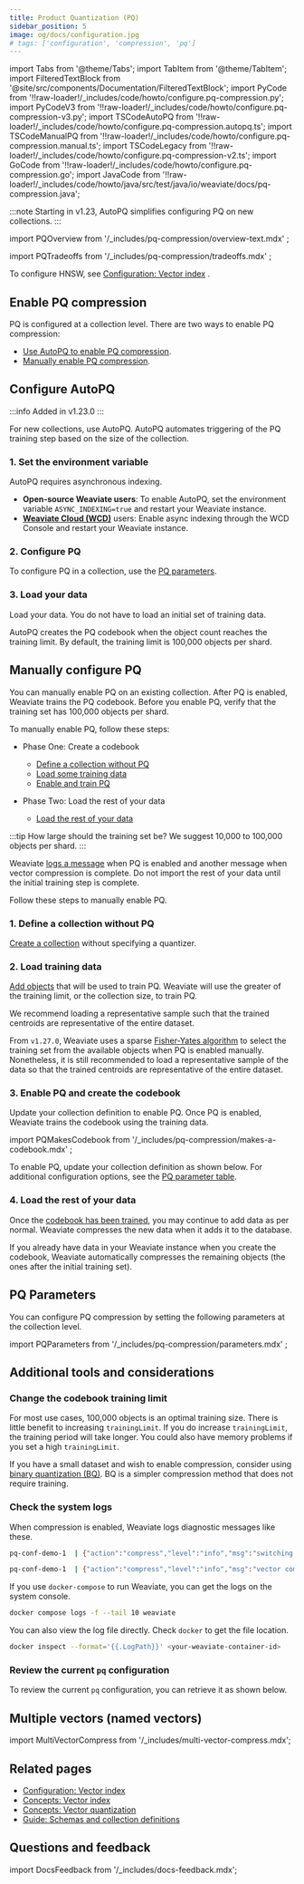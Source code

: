 ```yaml
---
title: Product Quantization (PQ)
sidebar_position: 5
image: og/docs/configuration.jpg
# tags: ['configuration', 'compression', 'pq']
---
```


import Tabs from '@theme/Tabs';
import TabItem from '@theme/TabItem';
import FilteredTextBlock from '@site/src/components/Documentation/FilteredTextBlock';
import PyCode from '!!raw-loader!/_includes/code/howto/configure.pq-compression.py';
import PyCodeV3 from '!!raw-loader!/_includes/code/howto/configure.pq-compression-v3.py';
import TSCodeAutoPQ from '!!raw-loader!/_includes/code/howto/configure.pq-compression.autopq.ts';
import TSCodeManualPQ from '!!raw-loader!/_includes/code/howto/configure.pq-compression.manual.ts';
import TSCodeLegacy from '!!raw-loader!/_includes/code/howto/configure.pq-compression-v2.ts';
import GoCode from '!!raw-loader!/_includes/code/howto/configure.pq-compression.go';
import JavaCode from '!!raw-loader!/_includes/code/howto/java/src/test/java/io/weaviate/docs/pq-compression.java';

:::note
Starting in v1.23, AutoPQ simplifies configuring PQ on new collections.
:::

import PQOverview from '/_includes/pq-compression/overview-text.mdx' ;

<PQOverview />

import PQTradeoffs from '/_includes/pq-compression/tradeoffs.mdx' ;

<PQTradeoffs />

To configure HNSW, see [Configuration: Vector index](/developers/weaviate/config-refs/schema/vector-index.md) .

## Enable PQ compression

PQ is configured at a collection level. There are two ways to enable PQ compression:

- [Use AutoPQ to enable PQ compression](./pq-compression.md#configure-autopq).
- [Manually enable PQ compression](./pq-compression.md#manually-configure-pq).

## Configure AutoPQ

:::info Added in v1.23.0
:::

For new collections, use AutoPQ. AutoPQ automates triggering of the PQ training step based on the size of the collection.

### 1. Set the environment variable

AutoPQ requires asynchronous indexing.

- **Open-source Weaviate users**: To enable AutoPQ, set the environment variable `ASYNC_INDEXING=true` and restart your Weaviate instance.
- [**Weaviate Cloud (WCD)**](https://console.weaviate.cloud/) users: Enable async indexing through the WCD Console and restart your Weaviate instance.


### 2. Configure PQ

To configure PQ in a collection, use the [PQ parameters](./pq-compression.md#pq-parameters).

<Tabs groupId="languages">
  <TabItem value="py" label="Python Client v4">
     <FilteredTextBlock
       text={PyCode}
       startMarker="# START CollectionWithAutoPQ"
       endMarker="# END CollectionWithAutoPQ"
       language="py"
     />
  </TabItem>

  <TabItem value="py3" label="Python Client v3">
     <FilteredTextBlock
       text={PyCodeV3}
       startMarker="# START CollectionWithAutoPQ"
       endMarker="# END CollectionWithAutoPQ"
       language="pyv3"
     />
  </TabItem>

  <TabItem value="js" label="JS/TS Client v3">
     <FilteredTextBlock
       text={TSCodeAutoPQ}
       startMarker="// START CollectionWithAutoPQ"
       endMarker="// END CollectionWithAutoPQ"
       language="ts"
     />
  </TabItem>

  <TabItem value="js2" label="JS/TS Client v2">
     <FilteredTextBlock
       text={TSCodeLegacy}
       startMarker="// START CollectionWithAutoPQ"
       endMarker="// END CollectionWithAutoPQ"
       language="ts"
     />
  </TabItem>

</Tabs>

### 3. Load your data

Load your data. You do not have to load an initial set of training data.

AutoPQ creates the PQ codebook when the object count reaches the training limit. By default, the training limit is 100,000 objects per shard.

## Manually configure PQ

You can manually enable PQ on an existing collection. After PQ is enabled, Weaviate trains the PQ codebook. Before you enable PQ, verify that the training set has 100,000 objects per shard.

To manually enable PQ, follow these steps:

- Phase One: Create a codebook

    - [Define a collection without PQ](./pq-compression.md#1-define-a-collection-without-pq)
    - [Load some training data](./pq-compression.md#2-load-training-data)
    - [Enable and train PQ](./pq-compression.md#3-enable-pq-and-create-the-codebook)

- Phase Two: Load the rest of your data

    - [Load the rest of your data](./pq-compression.md#4-load-the-rest-of-your-data)

:::tip How large should the training set be?
We suggest 10,000 to 100,000 objects per shard.
:::

Weaviate [logs a message](#check-the-system-logs) when PQ is enabled and another message when vector compression is complete. Do not import the rest of your data until the initial training step is complete.

Follow these steps to manually enable PQ.

### 1. Define a collection without PQ

[Create a collection](/developers/weaviate/manage-data/collections.mdx#create-a-collection) without specifying a quantizer.

<Tabs groupId="languages">
  <TabItem value="py" label="Python Client v4">
     <FilteredTextBlock
       text={PyCode}
       startMarker="# START InitialSchema"
       endMarker="# END InitialSchema"
       language="pyv3"
     />
  </TabItem>

  <TabItem value="py3" label="Python Client v3">
     <FilteredTextBlock
       text={PyCodeV3}
       startMarker="# START InitialSchema"
       endMarker="# END InitialSchema"
       language="pyv3"
     />
  </TabItem>

  <TabItem value="js" label="JS/TS Client v3">
     <FilteredTextBlock
       text={TSCodeManualPQ}
       startMarker="// START InitClassDef"
       endMarker="// END InitClassDef"
       language="ts"
     />
  </TabItem>

  <TabItem value="js2" label="JS/TS Client v2">
     <FilteredTextBlock
       text={TSCodeLegacy}
       startMarker="// START InitClassDef"
       endMarker="// END InitClassDef"
       language="ts"
     />
  </TabItem>

  <TabItem value="go" label="Go">
    <FilteredTextBlock
      text={GoCode}
      startMarker="// START InitialSchema"
      endMarker="// END InitialSchema"
      language="go"
    />
  </TabItem>

  <TabItem value="java" label="Java">
    <FilteredTextBlock
      text={JavaCode}
      startMarker="// START InitialSchema"
      endMarker="// END InitialSchema"
      language="java"
    />
  </TabItem>
</Tabs>

### 2. Load training data

[Add objects](/developers/weaviate/manage-data/import.mdx) that will be used to train PQ. Weaviate will use the greater of the training limit, or the collection size, to train PQ.

We recommend loading a representative sample such that the trained centroids are representative of the entire dataset.

From `v1.27.0`, Weaviate uses a sparse [Fisher-Yates algorithm](https://en.wikipedia.org/wiki/Fisher–Yates_shuffle) to select the training set from the available objects when PQ is enabled manually. Nonetheless, it is still recommended to load a representative sample of the data so that the trained centroids are representative of the entire dataset.

### 3. Enable PQ and create the codebook

Update your collection definition to enable PQ. Once PQ is enabled, Weaviate trains the codebook using the training data.

import PQMakesCodebook from '/_includes/pq-compression/makes-a-codebook.mdx' ;

<PQMakesCodebook />

To enable PQ, update your collection definition as shown below. For additional configuration options, see the [PQ parameter table](./pq-compression.md#pq-parameters).

<Tabs groupId="languages">
  <TabItem value="py" label="Python Client v4">
     <FilteredTextBlock
       text={PyCode}
       startMarker="# START UpdateSchema"
       endMarker="# END UpdateSchema"
       language="pyv3"
     />
  </TabItem>

  <TabItem value="py3" label="Python Client v3">
     <FilteredTextBlock
       text={PyCodeV3}
       startMarker="# START UpdateSchema"
       endMarker="# END UpdateSchema"
       language="pyv3"
     />
  </TabItem>

  <TabItem value="js" label="JS/TS Client v3">
     <FilteredTextBlock
       text={TSCodeManualPQ}
       startMarker="// START UpdateSchema"
       endMarker="// END UpdateSchema"
       language="ts"
     />
  </TabItem>

  <TabItem value="js2" label="JS/TS Client v2">
     <FilteredTextBlock
       text={TSCodeLegacy}
       startMarker="// START UpdateSchema"
       endMarker="// END UpdateSchema"
       language="ts"
     />
  </TabItem>

  <TabItem value="go" label="Go">
    <FilteredTextBlock
      text={GoCode}
      startMarker="// START UpdateSchema"
      endMarker="// END UpdateSchema"
      language="go"
    />
  </TabItem>

  <TabItem value="java" label="Java">
    <FilteredTextBlock
      text={JavaCode}
      startMarker="// START UpdateSchema"
      endMarker="// END UpdateSchema"
      language="java"
    />
  </TabItem>
</Tabs>

### 4. Load the rest of your data

Once the [codebook has been trained](#enable-pq-and-create-the-codebook), you may continue to add data as per normal. Weaviate compresses the new data when it adds it to the database.

If you already have data in your Weaviate instance when you create the codebook, Weaviate automatically compresses the remaining objects (the ones after the initial training set).

## PQ Parameters

You can configure PQ compression by setting the following parameters at the collection level.

import PQParameters from '/_includes/pq-compression/parameters.mdx' ;

<PQParameters />


## Additional tools and considerations

### Change the codebook training limit

For most use cases, 100,000 objects is an optimal training size. There is little benefit to increasing `trainingLimit`. If you do increase `trainingLimit`, the training period will take longer. You could also have memory problems if you set a high `trainingLimit`.

If you have a small dataset and wish to enable compression, consider using [binary quantization (BQ)](./bq-compression.md). BQ is a simpler compression method that does not require training.

### Check the system logs

When compression is enabled, Weaviate logs diagnostic messages like these.

```bash
pq-conf-demo-1  | {"action":"compress","level":"info","msg":"switching to compressed vectors","time":"2023-11-13T21:10:52Z"}

pq-conf-demo-1  | {"action":"compress","level":"info","msg":"vector compression complete","time":"2023-11-13T21:10:53Z"}
```

If you use `docker-compose` to run Weaviate, you can get the logs on the system console.

```bash
docker compose logs -f --tail 10 weaviate
```

You can also view the log file directly. Check `docker` to get the file location.

```bash
docker inspect --format='{{.LogPath}}' <your-weaviate-container-id>
```

### Review the current `pq` configuration

To review the current `pq` configuration, you can retrieve it as shown below.

<Tabs groupId="languages">
  <TabItem value="py" label="Python Client v4">
    <FilteredTextBlock
      text={PyCode}
      startMarker="# START GetSchema"
      endMarker="# END GetSchema"
      language="pyv3"
    />
  </TabItem>

  <TabItem value="py3" label="Python Client v3">
    <FilteredTextBlock
      text={PyCodeV3}
      startMarker="# START GetSchema"
      endMarker="# END GetSchema"
      language="pyv3"
    />
  </TabItem>

  <TabItem value="js" label="JS/TS Client v3">
    <FilteredTextBlock
      text={TSCodeManualPQ}
      startMarker="// START ViewConfig"
      endMarker="// END ViewConfig"
      language="ts"
    />
  </TabItem>

  <TabItem value="js2" label="JS/TS Client v2">
    <FilteredTextBlock
      text={TSCodeLegacy}
      startMarker="// START GetSchema"
      endMarker="// END GetSchema"
      language="ts"
    />
  </TabItem>

  <TabItem value="go" label="Go">
    <FilteredTextBlock
      text={GoCode}
      startMarker="// START GetSchema"
      endMarker="// END GetSchema"
      language="go"
    />
  </TabItem>

  <TabItem value="java" label="Java">
    <FilteredTextBlock
      text={JavaCode}
      startMarker="// START GetSchema"
      endMarker="// END GetSchema"
      language="java"
    />
  </TabItem>
</Tabs>

## Multiple vectors (named vectors)

import MultiVectorCompress from '/_includes/multi-vector-compress.mdx';

<MultiVectorCompress />

## Related pages
- [Configuration: Vector index](/developers/weaviate/config-refs/schema/vector-index.md)
- [Concepts: Vector index](/developers/weaviate/concepts/vector-index.md)
- [Concepts: Vector quantization](/developers/weaviate/concepts/vector-quantization.md)
- [Guide: Schemas and collection definitions](/developers/weaviate/starter-guides/schema)

## Questions and feedback

import DocsFeedback from '/_includes/docs-feedback.mdx';

<DocsFeedback/>
